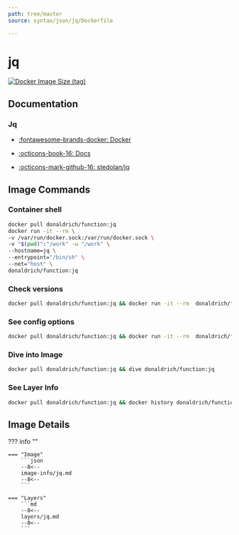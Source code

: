 ```yaml
---
path: tree/master
source: syntax/json/jq/Dockerfile

---
```


# jq

[![Docker Image Size (tag)](https://img.shields.io/docker/image-size/donaldrich/function/jq?color=blue&label=donaldrich/function:jq&logo=docker&style=flat-square)](https://hub.docker.com/r/donaldrich/function/jq)

## Documentation

### Jq

* [:fontawesome-brands-docker: Docker](https://hub.docker.com/r/stedolan/jq)

* [:octicons-book-16: Docs](https://stedolan.github.io/jq)

* [:octicons-mark-github-16: stedolan/jq](https://github.com/stedolan/jq)

## Image Commands

### Container shell

```sh
docker pull donaldrich/function:jq
docker run -it --rm \
-v /var/run/docker.sock:/var/run/docker.sock \
-v "$(pwd)":"/work" -w "/work" \
--hostname=jq \
--entrypoint="/bin/sh" \
--net="host" \
donaldrich/function:jq
```

### Check versions

```sh
docker pull donaldrich/function:jq && docker run -it --rm  donaldrich/function:jq validate
```

### See config options

```sh
docker pull donaldrich/function:jq && docker run -it --rm  donaldrich/function:jq help
```

### Dive into Image

```sh
docker pull donaldrich/function:jq && dive donaldrich/function:jq
```

### See Layer Info

```sh
docker pull donaldrich/function:jq && docker history donaldrich/function:jq
```

## Image Details

??? info ""

    === "Image"
        ```json
        --8<--
        image-info/jq.md
        --8<--
        ```

    === "Layers"
        ```md
        --8<--
        layers/jq.md
        --8<--
        ```
